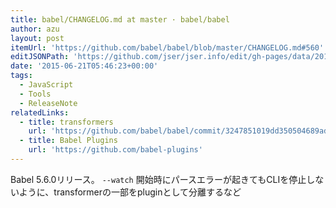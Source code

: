 ```yaml
---
title: babel/CHANGELOG.md at master · babel/babel
author: azu
layout: post
itemUrl: 'https://github.com/babel/babel/blob/master/CHANGELOG.md#560'
editJSONPath: 'https://github.com/jser/jser.info/edit/gh-pages/data/2015/06/index.json'
date: '2015-06-21T05:46:23+00:00'
tags:
  - JavaScript
  - Tools
  - ReleaseNote
relatedLinks:
  - title: transformers
    url: 'https://github.com/babel/babel/commit/3247851019dd350504689ad57c42ef45eb2381c7'
  - title: Babel Plugins
    url: 'https://github.com/babel-plugins'
---
```

Babel 5.6.0リリース。
`--watch` 開始時にパースエラーが起きてもCLIを停止しないように、transformerの一部をpluginとして分離するなど

